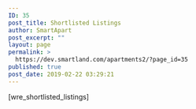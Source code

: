 ```yaml
---
ID: 35
post_title: Shortlisted Listings
author: SmartApart
post_excerpt: ""
layout: page
permalink: >
  https://dev.smartland.com/apartments2/?page_id=35
published: true
post_date: 2019-02-22 03:29:21
---
```

[wre_shortlisted_listings]